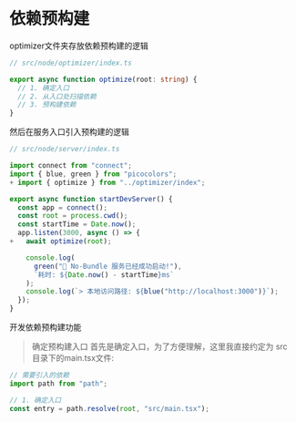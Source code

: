 # 依赖预构建

optimizer文件夹存放依赖预构建的逻辑

```ts
// src/node/optimizer/index.ts

export async function optimize(root: string) {
  // 1. 确定入口
  // 2. 从入口处扫描依赖
  // 3. 预构建依赖
}
```

然后在服务入口引入预构建的逻辑

```ts
// src/node/server/index.ts

import connect from "connect";
import { blue, green } from "picocolors";
+ import { optimize } from "../optimizer/index";

export async function startDevServer() {
  const app = connect();
  const root = process.cwd();
  const startTime = Date.now();
  app.listen(3000, async () => {
+   await optimize(root);

    console.log(
      green("🚀 No-Bundle 服务已经成功启动!"),
      `耗时: ${Date.now() - startTime}ms`
    );
    console.log(`> 本地访问路径: ${blue("http://localhost:3000")}`);
  });
}

```

开发依赖预构建功能

> 确定预构建入口 首先是确定入口，为了方便理解，这里我直接约定为 src 目录下的main.tsx文件:

```ts
// 需要引入的依赖
import path from "path";

// 1. 确定入口
const entry = path.resolve(root, "src/main.tsx");
```
